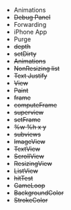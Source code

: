 * Animations
* ~~Debug Panel~~
* Forwarding
* iPhone App
* Purge
* ~~depth~~
* ~~setDirty~~
* ~~Animations~~
* ~~NonResizing list~~
* ~~Text Justify~~
* ~~View~~
* ~~Paint~~
* ~~frame~~
* ~~computeFrame~~
* ~~superview~~
* ~~setFrame~~
* ~~%w %h x y~~
* ~~subviews~~
* ~~ImageView~~
* ~~TextView~~
* ~~ScrollView~~
* ~~ResizingView~~
* ~~ListView~~
* ~~hitTest~~
* ~~GameLoop~~
* ~~BackgroundColor~~
* ~~StrokeColor~~